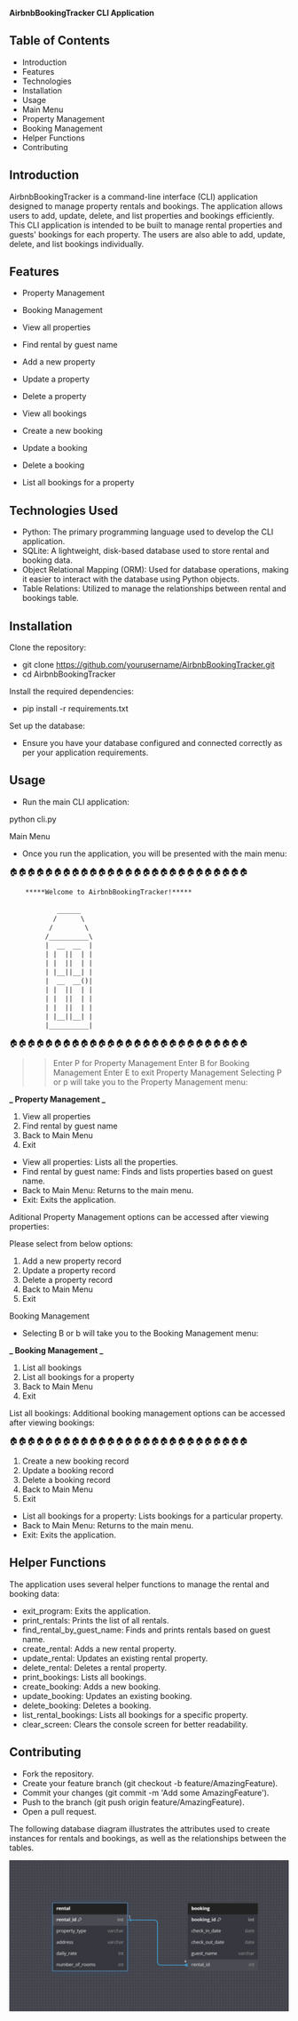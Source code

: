 **AirbnbBookingTracker CLI Application**

##  Table of Contents

- Introduction
- Features
- Technologies
- Installation
- Usage
- Main Menu
- Property Management
- Booking Management
- Helper Functions
- Contributing

## Introduction
AirbnbBookingTracker is a command-line interface (CLI) application designed to manage property rentals and bookings. The application allows users to add, update, delete, and list properties and bookings efficiently. This CLI application is intended to be built to manage rental properties and guests' bookings for each property. The users are also able to add, update, delete, and list bookings individually.

## Features

- Property Management
- Booking Management

- View all properties
- Find rental by guest name
- Add a new property
- Update a property
- Delete a property

- View all bookings
- Create a new booking
- Update a booking
- Delete a booking
- List all bookings for a property

## Technologies Used

- Python: The primary programming language used to develop the CLI application.
- SQLite: A lightweight, disk-based database used to store rental and booking data.
- Object Relational Mapping (ORM): Used for database operations, making it easier to interact with the database using Python objects.
- Table Relations: Utilized to manage the relationships between rental and bookings table.

## Installation

Clone the repository:

- git clone https://github.com/yourusername/AirbnbBookingTracker.git
- cd AirbnbBookingTracker

Install the required dependencies:

- pip install -r requirements.txt

Set up the database:

- Ensure you have your database configured and connected correctly as per your application requirements.

## Usage

- Run the main CLI application:

python cli.py

Main Menu

- Once you run the application, you will be presented with the main menu:

🏠🏠🏠🏠🏠🏠🏠🏠🏠🏠🏠🏠🏠🏠🏠🏠🏠🏠🏠🏠🏠🏠🏠🏠🏠🏠🏠

        *****Welcome to AirbnbBookingTracker!*****

                ______
               /      \
              /        \
             /__________\
             |  __  __  |
             | |  ||  | |
             | |  ||  | |
             | |__||__| |
             |  __  __()|
             | |  ||  | |
             | |  ||  | |
             | |  ||  | |
             | |__||__| |
             |__________|

🏠🏠🏠🏠🏠🏠🏠🏠🏠🏠🏠🏠🏠🏠🏠🏠🏠🏠🏠🏠🏠🏠🏠🏠🏠🏠🏠

> > Enter P for Property Management
> > Enter B for Booking Management
> > Enter E to exit
> > Property Management
> > Selecting P or p will take you to the Property Management menu:

**_ Property Management _**

1. View all properties
2. Find rental by guest name
3. Back to Main Menu
4. Exit

- View all properties: Lists all the properties.
- Find rental by guest name: Finds and lists properties based on guest name.
- Back to Main Menu: Returns to the main menu.
- Exit: Exits the application.

Aditional Property Management options can be accessed after viewing properties:

Please select from below options:

1. Add a new property record
2. Update a property record
3. Delete a property record
4. Back to Main Menu
5. Exit

Booking Management

- Selecting B or b will take you to the Booking Management menu:

**_ Booking Management _**

1. List all bookings
2. List all bookings for a property
3. Back to Main Menu
4. Exit

List all bookings: Additional booking management options can be accessed after viewing bookings:

🏠🏠🏠🏠🏠🏠🏠🏠🏠🏠🏠🏠🏠🏠🏠🏠🏠🏠🏠🏠🏠🏠🏠🏠🏠🏠🏠

1. Create a new booking record
2. Update a booking record
3. Delete a booking record
4. Back to Main Menu
5. Exit

- List all bookings for a property: Lists bookings for a particular property.
- Back to Main Menu: Returns to the main menu.
- Exit: Exits the application.

## Helper Functions

The application uses several helper functions to manage the rental and booking data:

- exit_program: Exits the application.
- print_rentals: Prints the list of all rentals.
- find_rental_by_guest_name: Finds and prints rentals based on guest name.
- create_rental: Adds a new rental property.
- update_rental: Updates an existing rental property.
- delete_rental: Deletes a rental property.
- print_bookings: Lists all bookings.
- create_booking: Adds a new booking.
- update_booking: Updates an existing booking.
- delete_booking: Deletes a booking.
- list_rental_bookings: Lists all bookings for a specific property.
- clear_screen: Clears the console screen for better readability.

## Contributing

- Fork the repository.
- Create your feature branch (git checkout -b feature/AmazingFeature).
- Commit your changes (git commit -m 'Add some AmazingFeature').
- Push to the branch (git push origin feature/AmazingFeature).
- Open a pull request.

The following database diagram illustrates the attributes used to create instances for rentals and bookings, as well as the relationships between the tables.

![alt text](image.png)
